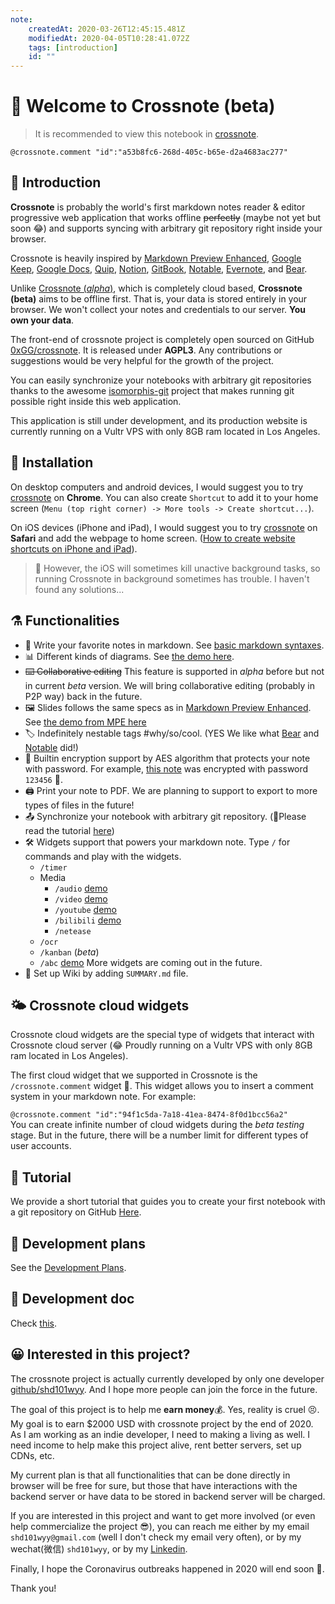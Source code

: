 ```yaml
---
note:
    createdAt: 2020-03-26T12:45:15.481Z
    modifiedAt: 2020-04-05T10:28:41.072Z
    tags: [introduction]
    id: ""
---
```

# 📝 Welcome to Crossnote (beta)

> It is recommended to view this notebook in [crossnote](https://crossnote.app/?repo=https%3A%2F%2Fgithub.com%2F0xGG%2Fwelcome-notebook&branch=master&filePath=README.md).

`@crossnote.comment "id":"a53b8fc6-268d-405c-b65e-d2a4683ac277"`  

## 🔭 Introduction

 **Crossnote** is probably the world's first markdown notes reader & editor progressive web application that works offline ~~perfectly~~ (maybe not yet but soon 😂) and supports syncing with arbitrary git repository right inside your browser.

Crossnote is heavily inspired by [Markdown Preview Enhanced](https://github.com/shd101wyy/markdown-preview-enhanced), [Google Keep](https://keep.google.com), [Google Docs](https://docs.google.com), [Quip](https://quip.com),  [Notion](https://www.notion.so), [GitBook](https://gitbook.com), [Notable](https://github.com/notable/notable), [Evernote](https://evernote.com/), and [Bear](https://bear.app/).

Unlike [Crossnote (*alpha*)](https://github.com/0xGG/crossnote/blob/master/README.alpha.md), which is completely cloud based, **Crossnote (beta)** aims to be offline first. That is, your data is stored entirely in your browser. We won't collect your notes and credentials to our server. **You own your data**. 

The front-end of crossnote project is completely open sourced on GitHub [0xGG/crossnote](https://github.com/0xGG/crossnote). It is released under **AGPL3**. Any contributions or suggestions would be very helpful for the growth of the project.  

You can easily synchronize your notebooks with arbitrary git repositories thanks to the awesome [isomorphis-git](https://github.com/isomorphic-git/isomorphic-git) project that makes running git possible right inside this web application.  

This application is still under development, and its production website is currently running on a Vultr VPS with only 8GB ram located in Los Angeles.

## 💾 Installation

On desktop computers and android devices, I would suggest you to try [crossnote](https://crossnote.app) on **Chrome**. You can also create `Shortcut` to add it to your home screen (`Menu (top right corner) -> More tools -> Create shortcut...`).

On iOS devices (iPhone and iPad), I would suggest you to try [crossnote](https://crossnote.app) on **Safari** and add the webpage to home screen. ([How to create website shortcuts on iPhone and iPad](https://www.igeeksblog.com/how-to-create-website-shortcuts-on-iphone-ipad/)). 
>🐞 However, the iOS will sometimes kill unactive background tasks, so running Crossnote in background sometimes has trouble. I haven't found any solutions...

## ⚗️ Functionalities
- 🤩 Write your favorite notes in markdown. See [basic markdown syntaxes](/demo/markdown.md).   
- 📊 Different kinds of diagrams. See [the demo here](/demo/diagrams.md). 
- ~~⌨️ Collaborative editing~~ This feature is supported in *alpha* before but not in current *beta* version. We will bring collaborative editing (probably in P2P way) back in the future.
- 🖼 Slides follows the same specs as in [Markdown Preview Enhanced](https://shd101wyy.github.io/markdown-preview-enhanced/#/presentation). See [the demo from MPE here](/demo/presentation.md)
- 🏷️ Indefinitely nestable tags #why/so/cool. (YES We like what [Bear](https://bear.app) and [Notable](https://github.com/notable/notable) did!)
- 🔐 Builtin encryption support by AES algorithm that protects your note with password. For example, [this note](/demo/encrypted.md) was encrypted with password `123456` 🙈. 
- 🖨️ Print your note to PDF. We are planning to support to export to more types of files in the future!
- 📤 Synchronize your notebook with arbitrary git repository. (🙋Please read the tutorial [here](/enUS/tutorial.md))
 - 🛠 Widgets support that powers your markdown note. Type `/` for commands and play with the widgets.  
   - `/timer` 
   - Media
     - `/audio` [demo](/demo/audio.md)
     - `/video` [demo](/demo/video.md)
     - `/youtube`  [demo](/demo/youtube.md)
     - `/bilibili` [demo](/demo/bilibili.md)
     - `/netease`
   - `/ocr`
   - `/kanban` (*beta*)
   - `/abc` [demo](/demo/abc.md)
    More widgets are coming out in the future.
  - 📖 Set up Wiki by adding `SUMMARY.md` file.   
 
## 🌤 Crossnote cloud widgets 
Crossnote cloud widgets are the special type of widgets that interact with Crossnote cloud server (😂 Proudly running on a Vultr VPS with only 8GB ram located in Los Angeles). 

The first cloud widget that we supported in Crossnote is the `/crossnote.comment` widget 💬. This widget allows you to insert a comment system in your markdown note. For example:

`@crossnote.comment "id":"94f1c5da-7a18-41ea-8474-8f0d1bcc56a2"`  
You can create infinite number of cloud widgets during the *beta testing* stage. But in the future, there will be a number limit for different types of user accounts.

## 🙋 Tutorial
We provide a short tutorial that guides you to create your first notebook with a git repository on GitHub [Here](/enUS/tutorial.md).

## 📅 Development plans
See the [Development Plans](/development/plans.md).  

## 📖 Development doc
Check [this](/development/README.md). 

## 😀 Interested in this project?
The crossnote project is actually currently developed by only one developer [github/shd101wyy](https://github.com/shd101wyy). And I hope more people can join the force in the future.

The goal of this project is to help me **earn money**💰. Yes, reality is cruel 😣. My goal is to earn $2000 USD with crossnote project by the end of 2020. As I am working as an indie developer, I need to making a living as well. I need income to help make this project alive, rent better servers, set up CDNs, etc. 

My current plan is that all functionalities that can be done directly in browser will be free for sure, but those that have interactions with the backend server or have data to be stored in backend server will be charged.

If you are interested in this project and want to get more involved (or even help commercialize the project 😎), you can reach me either by my email `shd101wyy@gmail.com` (well I don't check my email very often), or by my wechat(微信) `shd101wyy`, or by my [Linkedin](https://www.linkedin.com/in/yiyi-wang-60416380/).

Finally, I hope the Coronavirus outbreaks happened in 2020 will end soon 🙏.  

Thank you!